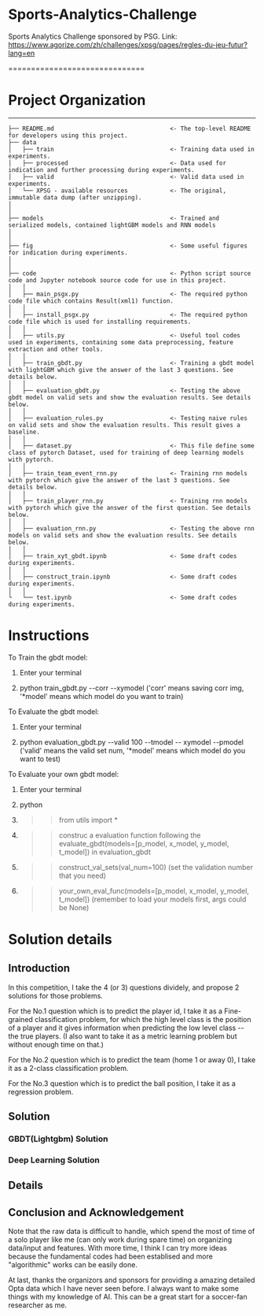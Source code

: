 # Sports-Analytics-Challenge

Sports Analytics Challenge sponsored by PSG. Link: https://www.agorize.com/zh/challenges/xpsg/pages/regles-du-jeu-futur?lang=en

==============================

# Project Organization
------------
    ├── README.md          					      <- The top-level README for developers using this project.
    ├── data
    │   ├── train          						  <- Training data used in experiments.
    │   ├── processed      						  <- Data used for indication and further processing during experiments.
    │   ├── valid      						      <- Valid data used in experiments.
    │   └── XPSG - available resources            <- The original, immutable data dump (after unzipping).
    │
    │
    ├── models                                    <- Trained and serialized models, contained lightGBM models and RNN models
    │
    │
    ├── fig                                       <- Some useful figures for indication during experiments.
    │
    │
    ├── code             		                  <- Python script source code and Jupyter notebook source code for use in this project.
    │   │
    │   ├── main_psgx.py                          <- The required python code file which contains Result(xml1) function.
    │   │
    │   ├── install_psgx.py  					  <- The required python code file which is used for installing requirements.
    │   │
    │   ├── utils.py                              <- Useful tool codes used in experiments, containing some data preprocessing, feature extraction and other tools.
    │   │
    │   ├── train_gbdt.py                         <- Training a gbdt model with lightGBM which give the answer of the last 3 questions. See details below.
    │   │
    │   ├── evaluation_gbdt.py  				  <- Testing the above gbdt model on valid sets and show the evaluation results. See details below.
    │   │
    │   ├── evaluation_rules.py  				  <- Testing naive rules on valid sets and show the evaluation results. This result gives a baseline.
    │   │
    │   ├── dataset.py                            <- This file define some class of pytorch Dataset, used for training of deep learning models with pytorch.
    │   │
    │   ├── train_team_event_rnn.py               <- Training rnn models with pytorch which give the answer of the last 3 questions. See details below.
    │   │ 
    │   ├── train_player_rnn.py                   <- Training rnn models with pytorch which give the answer of the first question. See details below.
    │   │ 
    │   ├── evaluation_rnn.py                     <- Testing the above rnn models on valid sets and show the evaluation results. See details below.
    │   │ 
    │   ├── train_xyt_gbdt.ipynb                  <- Some draft codes during experiments.
    │   │ 
    │   ├── construct_train.ipynb                 <- Some draft codes during experiments.
    │   │ 
    └	└── test.ipynb                            <- Some draft codes during experiments.

# Instructions

To Train the gbdt model:

1. Enter your terminal

2. python train_gbdt.py  --corr --xymodel ('corr' means saving corr img, '\*model' means which model do you want to train)

To Evaluate the gbdt model:

1. Enter your terminal

2. python evaluation_gbdt.py --valid 100 --tmodel -- xymodel --pmodel ('valid' means the valid set num, '*model' means which model do you want to test)

To Evaluate your own gbdt model:

1. Enter your terminal

2. python

3. >>from utils import *

4. >>construc a evaluation function following the evaluate_gbdt(models=[p_model, x_model, y_model, t_model]) in evaluation_gbdt

5. >>construct_val_sets(val_num=100) (set the validation number that you need)

6. >>your_own_eval_func(models=[p_model, x_model, y_model, t_model]) (remember to load your models first, args could be None)

# Solution details

## Introduction

In this competition, I take the 4 (or 3) questions dividely, and propose 2 solutions for those problems.

For the No.1 question which is to predict the player id, I take it as a Fine-grained classification problem, for which the high level class is the position of a player and it gives information when predicting the low level class -- the true players. (I also want to take it as a metric learning problem but without enough time on that.)

For the No.2 question which is to predict the team (home 1 or away 0), I take it as a 2-class classification problem.

For the No.3 question which is to predict the ball position, I take it as a regression problem.

## Solution

### GBDT(Lightgbm) Solution


### Deep Learning Solution


## Details

## Conclusion and Acknowledgement

Note that the raw data is difficult to handle, which spend the most of time of a solo player like me (can only work during spare time) on organizing data/input and features. With more time, I think I can try more ideas because the fundamental codes had been establised and more "algorithmic" works can be easily done.

At last, thanks the organizors and sponsors for providing a amazing detailed Opta data which I have never seen before. I always want to make some things with my knowledge of AI. This can be a great start for a soccer-fan researcher as me.



